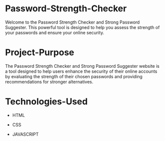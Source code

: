 # Password-Strength-Checker

Welcome to the Password Strength Checker and Strong Password Suggester. This powerful tool is designed to help you assess the strength of your passwords and ensure your online security.

# Project-Purpose

The Password Strength Checker and Strong Password Suggester website is a tool designed to help users enhance the security of their online accounts by evaluating the strength of their chosen passwords and providing recommendations for stronger alternatives. 

# Technologies-Used

- HTML
* CSS
+ JAVASCRIPT
